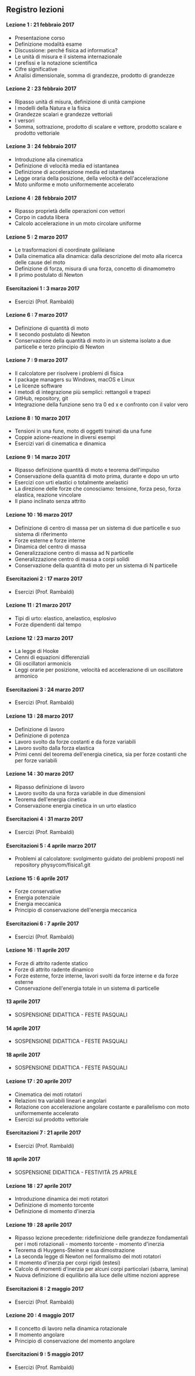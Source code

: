 ## Registro lezioni

#### Lezione 1 : 21 febbraio 2017
- Presentazione corso  
- Definizione modalità esame  
- Discussione: perché fisica ad informatica?  
- Le unità di misura e il sistema internazionale  
- I prefissi e la notazione scientifica  
- Cifre significative  
- Analisi dimensionale, somma di grandezze, prodotto di grandezze

####  Lezione 2 : 23 febbraio 2017
- Ripasso unità di misura, definizione di unità campione  
- I modelli della Natura e la fisica  
- Grandezze scalari e grandezze vettoriali  
- I versori
- Somma, sottrazione, prodotto di scalare e vettore, prodotto scalare e prodotto vettoriale  

#### Lezione 3 : 24 febbraio 2017
- Introduzione alla cinematica  
- Definizione di velocità media ed istantanea  
- Definizione di accelerazione media ed istantanea  
- Legge oraria della posizione, della velocità e dell'accelerazione  
- Moto uniforme e moto uniformemente accelerato

#### Lezione 4 : 28 febbraio 2017
- Ripasso proprietà delle operazioni con vettori  
- Corpo in caduta libera  
- Calcolo accelerazione in un moto circolare uniforme

#### Lezione 5 : 2 marzo 2017
- Le trasformazioni di coordinate galileiane
- Dalla cinematica alla dinamica: dalla descrizione del moto alla ricerca delle cause del moto
- Definizione di forza, misura di una forza, concetto di dinamometro
- Il primo postulato di Newton

#### Esercitazioni 1 : 3 marzo 2017
- Esercizi (Prof. Rambaldi)

#### Lezione 6 : 7 marzo 2017
- Definizione di quantità di moto  
- Il secondo postulato di Newton  
- Conservazione della quantità di moto in un sistema isolato a due particelle e terzo principio di Newton

#### Lezione 7 : 9 marzo 2017
- Il calcolatore per risolvere i problemi di fisica
- I package managers su Windows, macOS e Linux
- Le licenze software  
- I metodi di integrazione più semplici: rettangoli e trapezi  
- GitHub, repository, git  
- Integrazione della funzione seno tra 0 ed x e confronto con il valor vero

#### Lezione 8 : 10 marzo 2017
- Tensioni in una fune, moto di oggetti trainati da una fune
- Coppie azione-reazione in diversi esempi  
- Esercizi vari di cinematica e dinamica

#### Lezione 9 : 14 marzo 2017
- Ripasso definizione quantità di moto e teorema dell'impulso
- Conservazione della quantità di moto prima, durante e dopo un urto
- Esercizi con urti elastici o totalmente anelastici  
- La direzione delle forze che conosciamo: tensione, forza peso, forza elastica, reazione vincolare  
- Il piano inclinato senza attrito

#### Lezione 10 : 16 marzo 2017
- Definizione di centro di massa per un sistema di due particelle e suo sistema di riferimento  
- Forze esterne e forze interne  
- Dinamica del centro di massa  
- Generalizzazione centro di massa ad N particelle  
- Generalizzazione centro di massa a corpi solidi  
- Conservazione della quantità di moto per un sistema di N particelle

#### Esercitazioni 2 : 17 marzo 2017
- Esercizi (Prof. Rambaldi)

#### Lezione 11 : 21 marzo 2017
- Tipi di urto: elastico, anelastico, esplosivo  
- Forze dipendenti dal tempo

#### Lezione 12 : 23 marzo 2017
- La legge di Hooke  
- Cenni di equazioni differenziali  
- Gli oscillatori armonicis  
- Leggi orarie per posizione, velocità ed accelerazione di un oscillatore armonico

#### Esercitazioni 3 : 24 marzo 2017
- Esercizi (Prof. Rambaldi)

#### Lezione 13 : 28 marzo 2017
- Definizione di lavoro  
- Definizione di potenza
- Lavoro svolto da forze costanti e da forze variabili
- Lavoro svolto dalla forza elastica  
- Primi cenni del teorema dell'energia cinetica, sia per forze costanti che per forze variabili

#### Lezione 14 : 30 marzo 2017
- Ripasso definizione di lavoro  
- Lavoro svolto da una forza variabile in due dimensioni  
- Teorema dell'energia cinetica  
- Conservazione energia cinetica in un urto elastico

#### Esercitazioni 4 : 31 marzo 2017
- Esercizi (Prof. Rambaldi)  

#### Esercitazioni 5 : 4 aprile marzo 2017
- Problemi al calcolatore: svolgimento guidato dei problemi proposti nel repository physycom/fisica1.git

#### Lezione 15 : 6 aprile 2017
- Forze conservative
- Energia potenziale
- Energia meccanica
- Principio di conservazione dell'energia meccanica 

#### Esercitazioni 6 : 7 aprile 2017
- Esercizi (Prof. Rambaldi)  

#### Lezione 16 : 11 aprile 2017
- Forze di attrito radente statico
- Forze di attrito radente dinamico
- Forze esterne, forze interne, lavori svolti da forze interne e da forze esterne
- Conservazione dell'energia totale in un sistema di particelle

#### 13 aprile 2017
- SOSPENSIONE DIDATTICA - FESTE PASQUALI  

#### 14 aprile 2017
- SOSPENSIONE DIDATTICA - FESTE PASQUALI  

#### 18 aprile 2017
- SOSPENSIONE DIDATTICA - FESTE PASQUALI  

#### Lezione 17 : 20 aprile 2017
- Cinematica dei moti rotatori
- Relazioni tra variabili lineari e angolari
- Rotazione con accelerazione angolare costante e parallelismo con moto uniformemente accelerato
- Esercizi sul prodotto vettoriale

#### Esercitazioni 7 : 21 aprile 2017
- Esercizi (Prof. Rambaldi)  

#### 18 aprile 2017
- SOSPENSIONE DIDATTICA - FESTIVITÀ 25 APRILE  

#### Lezione 18 : 27 aprile 2017
- Introduzione dinamica dei moti rotatori
- Definizione di momento torcente
- Definizione di momento d'inerzia

#### Lezione 19 : 28 aprile 2017
- Ripasso lezione precedente: ridefinizione delle grandezze fondamentali per i moti rotazionali
		- momento torcente
		- momento d'inerzia
- Teorema di Huygens-Steiner e sua dimostrazione 
- La seconda legge di Newton nel formalismo dei moti rotatori
- Il momento d'inerzia per corpi rigidi (estesi)
- Calcolo di momenti d'inerzia per alcuni corpi particolari (sbarra, lamina)
- Nuova definizione di equilibrio alla luce delle ultime nozioni apprese

#### Esercitazioni 8 : 2 maggio 2017
- Esercizi (Prof. Rambaldi)  

#### Lezione 20 : 4 maggio 2017
- Il concetto di lavoro nella dinamica rotazionale
- Il momento angolare
- Principio di conservazione del momento angolare

#### Esercitazioni 9 : 5 maggio 2017
- Esercizi (Prof. Rambaldi)  




